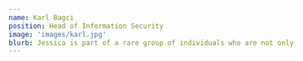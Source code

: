 ```yaml
---
name: Karl Bagci
position: Head of Information Security
image: 'images/karl.jpg'
blurb: Jessica is part of a rare group of individuals who are not only technically brilliant but also exceptional with people. She consistently demonstrates a proactive approach and does not shy away from taking responsibility, always focusing on delivery. She is always looking to take the front foot, ensuring that tasks are not only completed but completed to the highest standard. Jessica's natural leadership qualities shine through in every project she undertakes. She effortlessly steps up to lead, inspire, and motivate her team, creating a collaborative and high-performing environment. She has an incredible ability to inspire and elevate her colleagues, fostering an atmosphere of excellence and collaboration.
---
```


